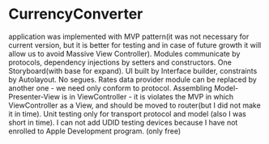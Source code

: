 # CurrencyConverter
application was implemented with MVP pattern(it was not necessary for current version, but it is better for testing and in case of future growth it will allow us to avoid Massive View Controller).
Modules communicate by protocols, dependency injections by setters and constructors. 
One Storyboard(with base for expand). UI built by Interface builder, constraints by Autolayout.
No segues. 
Rates data provider module can be replaced by another one - we need only conform to protocol. 
Assembling Model-Presenter-View is in ViewController - it is violates the MVP in which ViewController as a View, and should be moved to router(but I did not make it in time). 
Unit testing only for transport protocol and model (also I was short in time). 
I can not add UDID testing devices because I have not enrolled to Apple Development program. (only free)
